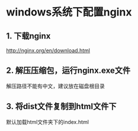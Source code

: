 # windows系统下配置nginx

## 1. 下载nginx
http://nginx.org/en/download.html

## 2. 解压压缩包，运行nginx.exe文件
解压路径不能有中文，建议放在磁盘根目录

## 3. 将dist文件复制到html文件下
默认加载html文件夹下的index.html